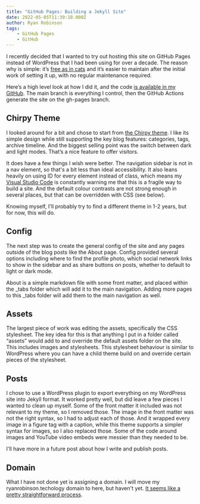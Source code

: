 ```yaml
---
title: "GitHub Pages: Building a Jekyll Site"
date: 2022-05-05T11:39:18.000Z
author: Ryan Robinson
tags:
    - GitHub Pages
    - GitHub
---
```


I recently decided that I wanted to try out hosting this site on GitHub Pages instead of WordPress that I had been using for over a decade. The reason why is simple: it’s [free as in cats](/websites/civicrm/free-as-in-cats/) and it’s easier to maintain after the initial work of setting it up, with no regular maintenance required.

Here’s a high level look at how I did it, and the code [is available in my GitHub](https://github.com/ryan-l-robinson/ryan-l-robinson.github.io). The main branch is everything I control, then the GitHub Actions generate the site on the gh-pages branch.

## Chirpy Theme

I looked around for a bit and chose to start from [the Chirpy theme](http://jekyllthemes.org/themes/jekyll-theme-chirpy/). I like its simple design while still supporting the key blog features: categories, tags, archive timeline. And the biggest selling point was the switch between dark and light modes. That’s a nice feature to offer visitors.

It does have a few things I wish were better. The navigation sidebar is not in a nav element, so that's a bit less than ideal accessibility. It also leans heavily on using ID for every element instead of class, which means my [Visual Studio Code](/tags/visual-studio-code/) is constantly warning me that this is a fragile way to build a site. And the default colour contrasts are not strong enough in several places, but that can be overridden with CSS (see below).

Knowing myself, I'll probably try to find a different theme in 1-2 years, but for now, this will do.

## Config

The next step was to create the general config of the site and any pages outside of the blog posts like the About page. Config provided several options including where to find the profile photo, which social network links to show in the sidebar and as share buttons on posts, whether to default to light or dark mode. 

About is a simple markdown file with some front matter, and placed within the \_tabs folder which will add it to the main navigation. Adding more pages to this \_tabs folder will add them to the main navigation as well.

## Assets

The largest piece of work was editing the assets, specifically the CSS stylesheet. The key idea for this is that anything I put in a folder called “assets” would add to and override the default assets folder on the site. This includes images and stylesheets. This stylesheet behaviour is similar to WordPress where you can have a child theme build on and override certain pieces of the stylesheet.

## Posts

I chose to use a WordPress plugin to export everything on my WordPress site into Jekyll format. It worked pretty well, but did leave a few pieces I wanted to clean up myself. Some of the front matter it included was not relevant to my theme, so I removed those. The image in the front matter was not the right syntax, so I had to adjust each of those. And it wrapped every image in a figure tag with a caption, while this theme supports a simpler syntax for images, so I also replaced those. Some of the code around images and YouTube video embeds were messier than they needed to be.

I'll have more in a future post about how I write and publish posts.

## Domain

What I have not done yet is assigning a domain. I will move my ryanrobinson.techology domain to here, but haven't yet. [It seems like a pretty straightforward process](https://docs.github.com/en/pages/configuring-a-custom-domain-for-your-github-pages-site/managing-a-custom-domain-for-your-github-pages-site).